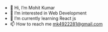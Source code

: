 - 👋 Hi, I’m Mohit Kumar
- 👀 I’m interested in Web Development
- 🌱 I’m currently learning React js
- 📫 How to reach me mk4922281@gmail.com

<!---
mohit441/mohit441 is a ✨ special ✨ repository because its `README.md` (this file) appears on your GitHub profile.
You can click the Preview link to take a look at your changes.
--->
